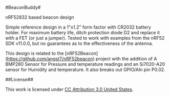 #BeaconBuddy#

nRF52832 based beacon design

Simple reference design in a 1"x1.2" form factor with CR2032 battery holder.  For maximum battery life, ditch protection 
diode D2 and replace it with a FET (or just a jumper).  Tested to work with examples from the nRF52 SDK v11.0.0, but no
guarantees as to the effectiveness of the antenna.  

This design is related to the [nRF52Beacon] (https://github.com/angst7/nRF52beacon) project with the addition of A BMP280 Sensor for Pressure and temperature 
readings and an Si7020-A20 sensor for Humidity and temperature.  It also breaks out GPIO/AIn pin P0.02.


##License##

This work is licensed under [CC Attribution 3.0 United States](https://creativecommons.org/licenses/by/3.0/us/).